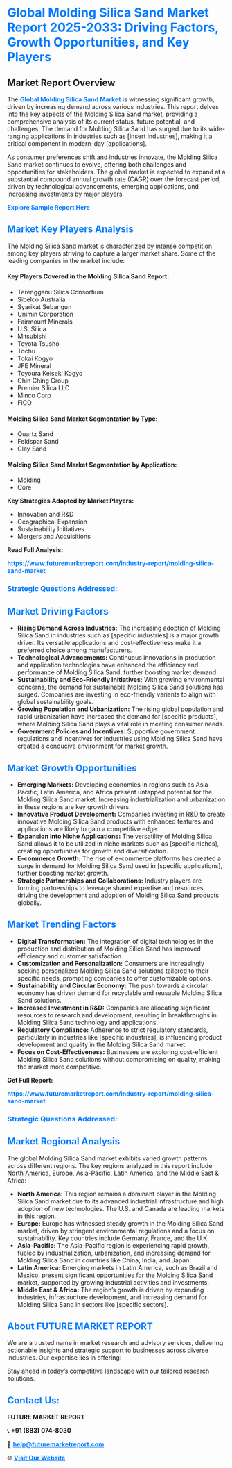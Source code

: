 <h1 style="color: #007BFF;">Global Molding Silica Sand Market Report 2025-2033: Driving Factors, Growth Opportunities, and Key Players</h1>

<section id="overview">
<h2>Market Report Overview</h2>
<p>The <a href="https://www.futuremarketreport.com/industry-report/molding-silica-sand-market" style="color: #007BFF; text-decoration: none;"><strong>Global Molding Silica Sand Market</strong></a> is witnessing significant growth, driven by increasing demand across various industries. This report delves into the key aspects of the Molding Silica Sand market, providing a comprehensive analysis of its current status, future potential, and challenges. The demand for Molding Silica Sand has surged due to its wide-ranging applications in industries such as [insert industries], making it a critical component in modern-day [applications].</p>
<p>As consumer preferences shift and industries innovate, the Molding Silica Sand market continues to evolve, offering both challenges and opportunities for stakeholders. The global market is expected to expand at a substantial compound annual growth rate (CAGR) over the forecast period, driven by technological advancements, emerging applications, and increasing investments by major players.</p>
</section>

<section id="overview">
<p><a href="https://www.futuremarketreport.com/request-sample/reportId=104609" style="color: #007BFF; text-decoration: none;"><strong>Explore Sample Report Here</strong></a></p>
</section>

<section id="key-players">
<h2 style="color: #007BFF;">Market Key Players Analysis</h2>
<p>The Molding Silica Sand market is characterized by intense competition among key players striving to capture a larger market share. Some of the leading companies in the market include:</p>
<h4>Key Players Covered in the Molding Silica Sand Report:</h4>
<ul><li>Terengganu Silica Consortium</li><li>Sibelco Australia</li><li>Syarikat Sebangun</li><li>Unimin Corporation</li><li>Fairmount Minerals</li><li>U.S. Silica</li><li>Mitsubishi</li><li>Toyota Tsusho</li><li>Tochu</li><li>Tokai Kogyo</li><li>JFE Mineral</li><li>Toyoura Keiseki Kogyo</li><li>Chin Ching Group</li><li>Premier Silica LLC</li><li>Minco Corp</li><li>FiCO</li></ul>
<h4>Molding Silica Sand Market Segmentation by Type:</h4>
<ul><li>Quartz Sand</li><li>Feldspar Sand</li><li>Clay Sand</li></ul>

<h4>Molding Silica Sand Market Segmentation by Application:</h4>
<ul><li>Molding</li><li>Core</li></ul>
<p><strong>Key Strategies Adopted by Market Players:</strong></p>
<ul>
<li>Innovation and R&D</li>
<li>Geographical Expansion</li>
<li>Sustainability Initiatives</li>
<li>Mergers and Acquisitions</li>
</ul>
</section>

<section>
<p><strong>Read Full Analysis: </strong></p><a href="https://www.futuremarketreport.com/industry-report/molding-silica-sand-market" style="color: #007BFF; text-decoration: none;"><strong>https://www.futuremarketreport.com/industry-report/molding-silica-sand-market</strong></a>
<h3 style="color: #007BFF;">Strategic Questions Addressed:</h3>
</section>

<section id="driving-factors">
<h2 style="color: #007BFF;">Market Driving Factors</h2>
<ul>
<li><strong>Rising Demand Across Industries:</strong> The increasing adoption of Molding Silica Sand in industries such as [specific industries] is a major growth driver. Its versatile applications and cost-effectiveness make it a preferred choice among manufacturers.</li>
<li><strong>Technological Advancements:</strong> Continuous innovations in production and application technologies have enhanced the efficiency and performance of Molding Silica Sand, further boosting market demand.</li>
<li><strong>Sustainability and Eco-Friendly Initiatives:</strong> With growing environmental concerns, the demand for sustainable Molding Silica Sand solutions has surged. Companies are investing in eco-friendly variants to align with global sustainability goals.</li>
<li><strong>Growing Population and Urbanization:</strong> The rising global population and rapid urbanization have increased the demand for [specific products], where Molding Silica Sand plays a vital role in meeting consumer needs.</li>
<li><strong>Government Policies and Incentives:</strong> Supportive government regulations and incentives for industries using Molding Silica Sand have created a conducive environment for market growth.</li>
</ul>
</section>

<section id="growth-opportunities">
<h2 style="color: #007BFF;">Market Growth Opportunities</h2>
<ul>
<li><strong>Emerging Markets:</strong> Developing economies in regions such as Asia-Pacific, Latin America, and Africa present untapped potential for the Molding Silica Sand market. Increasing industrialization and urbanization in these regions are key growth drivers.</li>
<li><strong>Innovative Product Development:</strong> Companies investing in R&D to create innovative Molding Silica Sand products with enhanced features and applications are likely to gain a competitive edge.</li>
<li><strong>Expansion into Niche Applications:</strong> The versatility of Molding Silica Sand allows it to be utilized in niche markets such as [specific niches], creating opportunities for growth and diversification.</li>
<li><strong>E-commerce Growth:</strong> The rise of e-commerce platforms has created a surge in demand for Molding Silica Sand used in [specific applications], further boosting market growth.</li>
<li><strong>Strategic Partnerships and Collaborations:</strong> Industry players are forming partnerships to leverage shared expertise and resources, driving the development and adoption of Molding Silica Sand products globally.</li>
</ul>
</section>

<section id="trending-factors">
<h2 style="color: #007BFF;">Market Trending Factors</h2>
<ul>
<li><strong>Digital Transformation:</strong> The integration of digital technologies in the production and distribution of Molding Silica Sand has improved efficiency and customer satisfaction.</li>
<li><strong>Customization and Personalization:</strong> Consumers are increasingly seeking personalized Molding Silica Sand solutions tailored to their specific needs, prompting companies to offer customizable options.</li>
<li><strong>Sustainability and Circular Economy:</strong> The push towards a circular economy has driven demand for recyclable and reusable Molding Silica Sand solutions.</li>
<li><strong>Increased Investment in R&D:</strong> Companies are allocating significant resources to research and development, resulting in breakthroughs in Molding Silica Sand technology and applications.</li>
<li><strong>Regulatory Compliance:</strong> Adherence to strict regulatory standards, particularly in industries like [specific industries], is influencing product development and quality in the Molding Silica Sand market.</li>
<li><strong>Focus on Cost-Effectiveness:</strong> Businesses are exploring cost-efficient Molding Silica Sand solutions without compromising on quality, making the market more competitive.</li>
</ul>
</section>

<section>
<p><strong>Get Full Report: </strong></p><a href="https://www.futuremarketreport.com/industry-report/molding-silica-sand-market" style="color: #007BFF; text-decoration: none;"><strong>https://www.futuremarketreport.com/industry-report/molding-silica-sand-market</strong></a>
<h3 style="color: #007BFF;">Strategic Questions Addressed:</h3>
</section>


<section id="regional-analysis">
<h2 style="color: #007BFF;">Market Regional Analysis</h2>
<p>The global Molding Silica Sand market exhibits varied growth patterns across different regions. The key regions analyzed in this report include North America, Europe, Asia-Pacific, Latin America, and the Middle East & Africa:</p>
<ul>
<li><strong>North America:</strong> This region remains a dominant player in the Molding Silica Sand market due to its advanced industrial infrastructure and high adoption of new technologies. The U.S. and Canada are leading markets in this region.</li>
<li><strong>Europe:</strong> Europe has witnessed steady growth in the Molding Silica Sand market, driven by stringent environmental regulations and a focus on sustainability. Key countries include Germany, France, and the U.K.</li>
<li><strong>Asia-Pacific:</strong> The Asia-Pacific region is experiencing rapid growth, fueled by industrialization, urbanization, and increasing demand for Molding Silica Sand in countries like China, India, and Japan.</li>
<li><strong>Latin America:</strong> Emerging markets in Latin America, such as Brazil and Mexico, present significant opportunities for the Molding Silica Sand market, supported by growing industrial activities and investments.</li>
<li><strong>Middle East & Africa:</strong> The region’s growth is driven by expanding industries, infrastructure development, and increasing demand for Molding Silica Sand in sectors like [specific sectors].</li>
</ul>
</section>

<footer>
<h2 style="color: #007BFF;">About FUTURE MARKET REPORT</h2>
<p>We are a trusted name in market research and advisory services, delivering actionable insights and strategic support to businesses across diverse industries. Our expertise lies in offering:</p>

<p>Stay ahead in today’s competitive landscape with our tailored research solutions.</p>

<h2 style="color: #007BFF;">Contact Us:</h2>
<p><strong>FUTURE MARKET REPORT</strong></p>
<p>📞 <strong>+91 (883) 074-8030</strong></p>
<p>📧 <strong><a href="mailto:help@futuremarketreport.com" style="color: #007BFF;">help@futuremarketreport.com</a></strong></p>
<p>🌐 <strong><a href="https://www.futuremarketreport.com/" style="color: #007BFF;">Visit Our Website</a></strong></p>
</footer>
